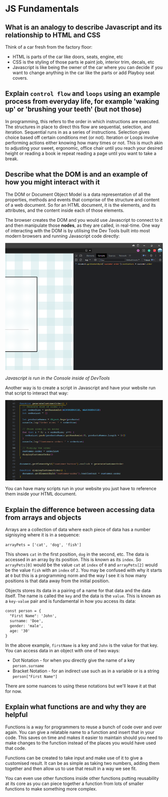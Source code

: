 # JS Fundamentals

## What is an analogy to describe Javascript and its relationship to HTML and CSS

Think of a car fresh from the factory floor:
- HTML is parts of the car like doors, seats, engine, etc
- CSS is the styling of those parts ie paint job, interior trim, decals, etc
- Javascript is like being the owner of the car where you can decide if you want to change anything in the car like the parts or add Playboy seat covers.

## Explain `control flow` and `loops` using an example process from everyday life, for example 'waking up' or 'brushing your teeth' (but not those)

In programming, this refers to the order in which instructions are executed. The structures in place to direct this flow are sequential, selection, and iteration. Sequential runs in as a series of instructions. Selection gives choice based off certain conditions met (or not). Iteration or Loops involve performing actions either knowing how many times or not. This is much akin to adjusting your sweet, ergonomic, office chair until you reach your desired height or reading a book ie repeat reading a page until you want to take a break.

## Describe what the DOM is and an example of how you might interact with it

The DOM or Document Object Model is a data representation of all the properties, methods and events that comprise of the structure and content of a web document. So for an HTML document, it is the elements, and its attributes, and the content inside each of those elements. 

The browser creates the DOM and you would use Javascript to connect to it and then manipulate those **nodes**, as they are called, in real-time. One way of interacting with the DOM is by utilising the Dev Tools built into most modern browsers and running Javascript code directly:

![dev tools](/images/js-in-devtools.png)

*Javascript is run in the Console inside of DevTools*

Another way is to create a script in Javascript and have your website run that script to interact that way:

![javascript script](/images/js-script.png)

You can have many scripts run in your website you just have to reference them inside your HTML document.

## Explain the difference between accessing data from arrays and objects

Arrays are a collection of data where each piece of data has a number signisying where it is in a sequence:

`arrayPets = ['cat', 'dog', 'fish']`

This shows `cat` in the first position, `dog` in the second, etc. The data is accessed in an array by its position. This is known as its `index`. So `arrayPets[0]` would be the value `cat` at `index` of `0` and `arrayPets[2]` would be the value `fish` with an `index` of `2`. You may be confused with why it starts at `0` but this is a programming norm and the way I see it is how many positions is that data away from the initial position.

Objects stores its data in a pairing of a name for that data and the data itself. The name is called the `key` and the data is the `value`. This is known as a `key-value` pair and is fundamental in how you access its data:

```
const person = {
  "First Name": 'John',
  surname: 'Doe',
  gender: 'male',
  age: '30'
}  
```

In the above example, `firstName` is a key and `John` is the value for that key. You can access data in an object with one of two ways:
- Dot Notation - for when you directly give the name of a key `person.surname`
- Bracket Notation - for an indirect use such as in a variable or is a string `person["First Name"]`

There are some nuances to using these notations but we'll leave it at that for now.

## Explain what functions are and why they are helpful

Functions is a way for programmers to reuse a bunch of code over and over again. You can give a relatable name to a function and insert that in your code. This saves on time and makes it easier to maintain should you need to make changes to the function instead of the places you would have used that code.

Functions can be created to take input and make use of it to give a customised result. It can be as simple as taking two numbers, adding them together and then allow us to use that result in a way we see fit.

You can even use other functions inside other functions putting reusability at its core as you can piece together a function from lots of smaller functions to make something more complex.